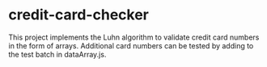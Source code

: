 # credit-card-checker

This project implements the Luhn algorithm to validate credit card numbers in the form of arrays.
Additional card numbers can be tested by adding to the test batch in dataArray.js.
